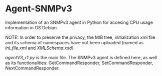 # Agent-SNMPv3

Implementation of an SNMPv3 agent in Python for accesing CPU usage information in OS Debian. 

NOTE: In order to preserve the privacy, the MIB tree, initialization xml file and its schema of namespaces have not been uploaded (named as *ini_file.xml* and *XMLSchema.xsd*)

*agentV3_r1.py* is the main file. The SNMPv3 agent is defined here, as well as its functionalities: GetCommandResponder, SetCommandResponder, NextCommandResponder.
